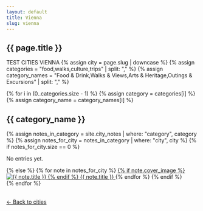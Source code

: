 ```yaml
---
layout: default
title: Vienna
slug: vienna
---
```

<main class="page-wrapper city-page">
  <article>
    <h1 class="page-title">{{ page.title }}</h1>
TEST CITIES VIENNA
{% assign city = page.slug | downcase %}
{% assign categories = "food,walks,culture,trips" | split: "," %}
{% assign category_names = "Food & Drink,Walks & Views,Arts & Heritage,Outings & Excursions" | split: "," %}

{% for i in (0..categories.size - 1) %}
  {% assign category = categories[i] %}
  {% assign category_name = category_names[i] %}

  <section class="city-category">
    <h2>{{ category_name }}</h2>
    <div class="city-tiles">
      {% assign notes_in_category = site.city_notes | where: "category", category %}
      {% assign notes_for_city = notes_in_category | where: "city", city %}
      {% if notes_for_city.size == 0 %}
        <p>No entries yet.</p>
      {% else %}
        {% for note in notes_for_city %}
          <a href="{{ note.url }}" class="city-note-tile" aria-label="{{ note.title }}">
            {% if note.cover_image %}
              <img src="/assets/images/{{ note.cover_image }}" alt="{{ note.title }}">
            {% endif %}
            <span>{{ note.title }}</span>
          </a>
        {% endfor %}
      {% endif %}
    </div>
  </section>
{% endfor %}
    <div class="button-center" style="margin-top: 2rem;">
      <a class="button subtle" href="/my-cities/">← Back to cities</a>
    </div>
  </article>
</main>
